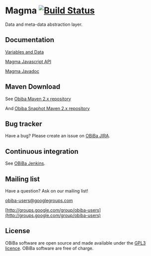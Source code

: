 # Magma [![Build Status](http://ci.obiba.org/view/Magma/job/Magma%201.4.x/badge/icon)](http://ci.obiba.org/view/Magma/job/Magma%201.4.x/)

Data and meta-data abstraction layer.

## Documentation

[Variables and Data](http://wiki.obiba.org/display/OPALDOC/Variables+and+Data)

[Magma Javascript API](http://wiki.obiba.org/display/OPALDOC/Magma+Javascript+API)

[Magma Javadoc](http://apidocs.obiba.org/magma/)

## Maven Download

See [Obiba Maven 2.x repository](http://repo.obiba.org/libs-release-local)

And [Obiba Snaphot Maven 2.x repository](http://repo.obiba.org/libs-snapshot-local)


## Bug tracker

Have a bug? Please create an issue on [OBiBa JIRA](http://jira.obiba.org/jira/browse/MAGMA).


## Continuous integration

See [OBiBa Jenkins](http://ci.obiba.org/view/Magma).


## Mailing list

Have a question? Ask on our mailing list!

obiba-users@googlegroups.com

[http://groups.google.com/group/obiba-users](http://groups.google.com/group/obiba-users)


## License

OBiBa software are open source and made available under the [GPL3 licence](http://www.obiba.org/node/62). OBiBa software are free of charge.
